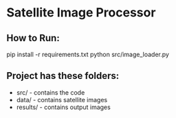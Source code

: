 # Satellite Image Processor

## How to Run:
pip install -r requirements.txt
python src/image_loader.py

## Project has these folders:
- src/ - contains the code
- data/ - contains satellite images  
- results/ - contains output images
